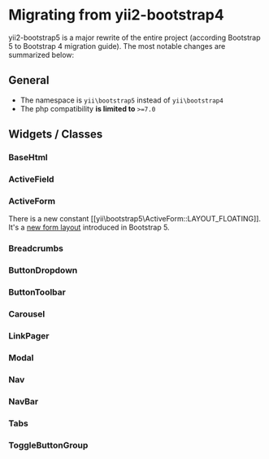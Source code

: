 Migrating from yii2-bootstrap4
==============================

yii2-bootstrap5 is a major rewrite of the entire project (according Bootstrap 5 to Bootstrap 4 migration guide).
The most notable changes are summarized below:

## General

* The namespace is `yii\bootstrap5` instead of `yii\bootstrap4`
* The php compatibility **is limited to** `>=7.0`

## Widgets / Classes

### BaseHtml

### ActiveField

### ActiveForm

There is a new constant [[yii\bootstrap5\ActiveForm::LAYOUT_FLOATING]]. It's a 
[new form layout](https://getbootstrap.com/docs/5.1/forms/floating-labels/) introduced in Bootstrap 5.

### Breadcrumbs

### ButtonDropdown

### ButtonToolbar

### Carousel

### LinkPager

### Modal

### Nav

### NavBar

### Tabs

### ToggleButtonGroup
